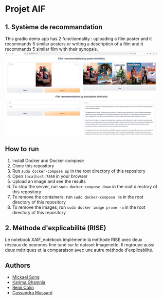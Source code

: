 # Projet AIF

## 1. Système de recommandation

This gradio demo app has 2 functionnality : uploading a film poster and it recommands 5 similar posters or writing a description of a film and it recommands 5 similar film with their synopsis.     
![Alt Text](./image_readme/readme.png)

## How to run
1. Install Docker and Docker compose
2. Clone this repository
3. Run `sudo docker-compose up` in the root directory of this repository
4. Open `localhost:7860` in your browser
5. Upload an image and see the results
6. To stop the server, run 
```sudo docker-compose down``` in the root directory of this repository
7. To remove the containers, run `sudo docker-compose rm` in the root directory of this repository
8. To remove the images, run `sudo docker image prune -a` in the root directory of this repository

## 2. Méthode d'explicabilité (RISE)

Le notebook XAIF_notebook implémente la méthode RISE avec deux réseaux de neurones fine tuné sur le dataset Imagenette. 
Il regroupe aussi deux métriques et la comparaison avec une autre méthode d'explicabilité. 

## Authors

- [Mickael Song](https://github.com/mickaelsong)
- [Karima Ghamnia](https://github.com/KARIIII123)
- [Remi Colin](https://github.com/remicolin2)
- [Cassandra Mussard](https://github.com/cassmussard)

